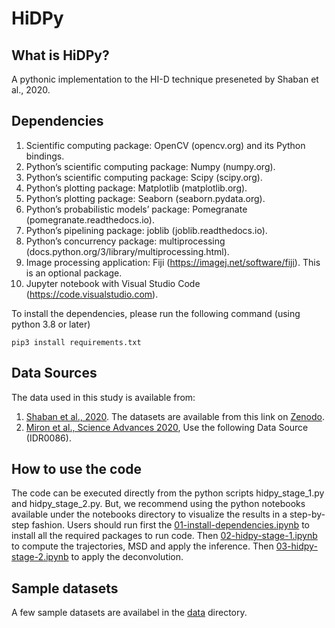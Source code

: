 # HiDPy

## What is HiDPy?
A pythonic implementation to the HI-D technique preseneted by Shaban et al., 2020.

## Dependencies 

1. Scientific computing package: OpenCV (opencv.org) and its Python bindings.
2. Python’s scientific computing package: Numpy (numpy.org).
3. Python’s scientific computing package: Scipy (scipy.org).
4. Python’s plotting package: Matplotlib (matplotlib.org).
5. Python’s plotting package: Seaborn (seaborn.pydata.org).
6. Python’s probabilistic models’ package: Pomegranate (pomegranate.readthedocs.io).
7. Python’s pipelining package: joblib (joblib.readthedocs.io).
8. Python’s concurrency package: multiprocessing (docs.python.org/3/library/multiprocessing.html).
9. Image processing application: Fiji (https://imagej.net/software/fiji). This is an optional package.
10. Jupyter notebook with Visual Studio Code (https://code.visualstudio.com).

To install the dependencies, please run the following command (using python 3.8 or later)

```
pip3 install requirements.txt 
```

## Data Sources 

The data used in this study is available from: 
1. [Shaban et al., 2020](https://genomebiology.biomedcentral.com/articles/10.1186/s13059-020-02002-6). The datasets are available from this link on [Zenodo](https://zenodo.org/record/3634348#.Y4DBStLMJGo).
2. [Miron et al., Science Advances 2020](https://www.science.org/doi/10.1126/sciadv.aba8811), Use the following Data Source (IDR0086).

## How to use the code 

The code can be executed directly from the python scripts hidpy_stage_1.py and hidpy_stage_2.py. But, we recommend using the python notebooks available under the notebooks directory to visualize the results in a step-by-step fashion. Users should run first the [01-install-dependencies.ipynb](https://github.com/haitham-shaban/hidpy/blob/main/notebooks/01-install-dependencies.ipynb) to install all the required packages to run code. Then [02-hidpy-stage-1.ipynb](https://github.com/haitham-shaban/hidpy/blob/main/notebooks/02-hidpy-stage-1.ipynb) to compute the trajectories, MSD and apply the inference. Then [03-hidpy-stage-2.ipynb](https://github.com/haitham-shaban/hidpy/blob/main/notebooks/03-hidpy-stage-2.ipynb) to apply the deconvolution. 

## Sample datasets

A few sample datasets are availabel in the [data](https://github.com/haitham-shaban/hidpy/tree/main/data/protocol) directory. 